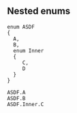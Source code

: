 ## Nested enums
```
enum ASDF
{
  A,
  B,
  enum Inner
  {
     C,
     D
  }
}

ASDF.A
ASDF.B
ASDF.Inner.C

```